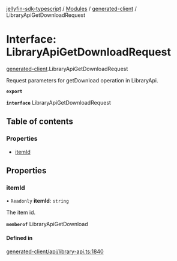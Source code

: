 [jellyfin-sdk-typescript](../README.md) / [Modules](../modules.md) / [generated-client](../modules/generated_client.md) / LibraryApiGetDownloadRequest

# Interface: LibraryApiGetDownloadRequest

[generated-client](../modules/generated_client.md).LibraryApiGetDownloadRequest

Request parameters for getDownload operation in LibraryApi.

**`export`**

**`interface`** LibraryApiGetDownloadRequest

## Table of contents

### Properties

- [itemId](generated_client.LibraryApiGetDownloadRequest.md#itemid)

## Properties

### itemId

• `Readonly` **itemId**: `string`

The item id.

**`memberof`** LibraryApiGetDownload

#### Defined in

[generated-client/api/library-api.ts:1840](https://github.com/thornbill/jellyfin-sdk-typescript/blob/b0f5501/src/generated-client/api/library-api.ts#L1840)
